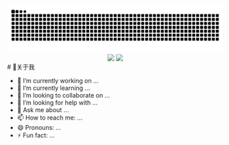 <picture>
  <source media="(prefers-color-scheme: dark)" srcset="https://raw.githubusercontent.com/Lambdua/Lambdua/output/github-contribution-grid-snake-dark.svg">
  <source media="(prefers-color-scheme: light)" srcset="https://raw.githubusercontent.com/Lambdua/Lambdua/output/github-contribution-grid-snake.svg">
  <img alt="github contribution grid snake animation" src="https://raw.githubusercontent.com/Lambdua/Lambdua/output/github-contribution-grid-snake.svg">
</picture>

<div align="center">
<span>  </span>
<img height="170px" src="https://github-readme-stats.vercel.app/api?username=Lambdua" /><span>  </span><img height="170px" src="https://github-readme-stats.vercel.app/api/top-langs/?username=Lambdua&layout=compact&langs_count=8" />
<span>  </span>
</div>
# 🥱关于我

- 🔭 I’m currently working on ...
- 🌱 I’m currently learning ...
- 👯 I’m looking to collaborate on ...
- 🤔 I’m looking for help with ...
- 💬 Ask me about ...
- 📫 How to reach me: ...
- 😄 Pronouns: ...
- ⚡ Fun fact: ...

